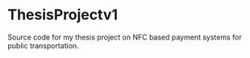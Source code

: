 # ThesisProjectv1
Source code for my thesis project on NFC based payment systems for public transportation.
